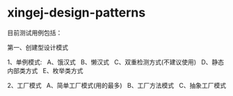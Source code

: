 # xingej-design-patterns
目前测试用例包括：


第一、创建型设计模式


1、单例模式:
   A、饿汉式
   B、懒汉式
   C、双重检测方式(不建议使用)
   D、静态内部类方式
   E、枚举类方式
 
2、工厂模式
   A、简单工厂模式(用的最多)
   B、工厂方法模式
   C、抽象工厂模式




   
   
   
   
   
